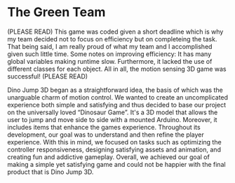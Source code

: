 # The Green Team

(PLEASE READ)
This game was coded given a short deadline which is why my team decided not to focus on efficiency but on completeing the task. That being said, I am really proud of what my team and I accomplished given such little time. Some notes on improving efficiency: It has many global variables making runtime slow. Furthermore, it lacked the use of different classes for each object. All in all, the motion sensing 3D game was successful!
(PLEASE READ)



Dino Jump 3D began as a straightforward idea, the basis of which was the unarguable charm of motion control. We wanted to create an uncomplicated experience both simple and satisfying and thus decided to base our project on the universally loved “Dinosaur Game”. It's a 3D model that allows the user to jump and move side to side with a mounted Arduino. Moreover, it includes items that enhance the games experience. Throughout its development, our goal was to understand and then refine the player experience. With this in mind, we focused on tasks such as optimizing the controller responsiveness, designing satisfying assets and animation, and creating fun and addictive gameplay. Overall, we achieved our goal of making a simple yet satisfying game and could not be happier with the final product that is Dino Jump 3D. 
